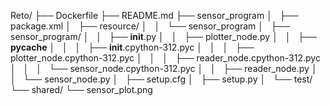Reto/
├── Dockerfile
├── README.md
├── sensor_program
│   ├── package.xml
│   ├── resource/
│   │   └── sensor_program
│   ├── sensor_program/
│   │   ├── __init__.py
│   │   ├── plotter_node.py
│   │   ├── __pycache__
│   │   │   ├── __init__.cpython-312.pyc
│   │   │   ├── plotter_node.cpython-312.pyc
│   │   │   ├── reader_node.cpython-312.pyc
│   │   │   └── sensor_node.cpython-312.pyc
│   │   ├── reader_node.py
│   │   └── sensor_node.py
│   ├── setup.cfg
│   ├── setup.py
│   └── test/
└── shared/
    └── sensor_plot.png
